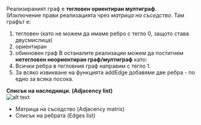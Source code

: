 Реализираният граф е **тегловен ориентиран мултиграф**.  
(Изключение прави реализацията чрез *матрица на съседство*. Там графът е:  
1. тегловен (като не можем да имаме ребро с тегло 0, защото става двусмислица)
2. ориентиран
3. обикновен граф
В останалите реализации можем да постигнем **нетегловен неориентиран граф/мултиграф** като:
1. Всички ребра в тегловния граф направим с тегло 1.
2. За всяко извикване на функцията addEdge добавяме две ребра - по едно за всяка посока.

**Списък на наследници. (Adjacency list)**  
![alt text](https://i.ibb.co/yPPp6Ds/adj-List-Graph.jpg)
* Матрица на съседство (Adjacency matrix)
* Списък на ребрата (Edges list)
